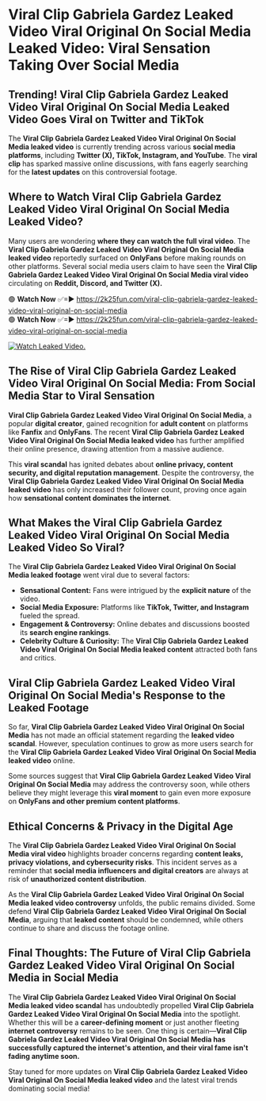 # Viral Clip Gabriela Gardez Leaked Video Viral Original On Social Media Leaked Video: Viral Sensation Taking Over Social Media

## **Trending! Viral Clip Gabriela Gardez Leaked Video Viral Original On Social Media Leaked Video Goes Viral on Twitter and TikTok**
The **Viral Clip Gabriela Gardez Leaked Video Viral Original On Social Media leaked video** is currently trending across various **social media platforms**, including **Twitter (X), TikTok, Instagram, and YouTube**. The **viral clip** has sparked massive online discussions, with fans eagerly searching for the **latest updates** on this controversial footage.

## **Where to Watch Viral Clip Gabriela Gardez Leaked Video Viral Original On Social Media Leaked Video?**
Many users are wondering **where they can watch the full viral video**. The **Viral Clip Gabriela Gardez Leaked Video Viral Original On Social Media leaked video** reportedly surfaced on **OnlyFans** before making rounds on other platforms. Several social media users claim to have seen the **Viral Clip Gabriela Gardez Leaked Video Viral Original On Social Media viral video** circulating on **Reddit, Discord, and Twitter (X).**

🟢 **Watch Now** ✅=► https://2k25fun.com/viral-clip-gabriela-gardez-leaked-video-viral-original-on-social-media  
🟢 **Watch Now** ✅=► https://2k25fun.com/viral-clip-gabriela-gardez-leaked-video-viral-original-on-social-media  

[![Watch Leaked Video.](https://miro.medium.com/v2/resize:fit:828/format:webp/1*cilzJN44JGOrTw9NJCrNHA.gif "Watch Leaked Video")](https://2k25fun.com/viral-clip-gabriela-gardez-leaked-video-viral-original-on-social-media)

## **The Rise of Viral Clip Gabriela Gardez Leaked Video Viral Original On Social Media: From Social Media Star to Viral Sensation**
**Viral Clip Gabriela Gardez Leaked Video Viral Original On Social Media**, a popular **digital creator**, gained recognition for **adult content** on platforms like **Fanfix** and **OnlyFans**. The recent **Viral Clip Gabriela Gardez Leaked Video Viral Original On Social Media leaked video** has further amplified their online presence, drawing attention from a massive audience.

This **viral scandal** has ignited debates about **online privacy, content security, and digital reputation management**. Despite the controversy, the **Viral Clip Gabriela Gardez Leaked Video Viral Original On Social Media leaked video** has only increased their follower count, proving once again how **sensational content dominates the internet**.

## **What Makes the Viral Clip Gabriela Gardez Leaked Video Viral Original On Social Media Leaked Video So Viral?**
The **Viral Clip Gabriela Gardez Leaked Video Viral Original On Social Media leaked footage** went viral due to several factors:
- **Sensational Content:** Fans were intrigued by the **explicit nature** of the video.
- **Social Media Exposure:** Platforms like **TikTok, Twitter, and Instagram** fueled the spread.
- **Engagement & Controversy:** Online debates and discussions boosted its **search engine rankings**.
- **Celebrity Culture & Curiosity:** The **Viral Clip Gabriela Gardez Leaked Video Viral Original On Social Media leaked content** attracted both fans and critics.

## **Viral Clip Gabriela Gardez Leaked Video Viral Original On Social Media's Response to the Leaked Footage**
So far, **Viral Clip Gabriela Gardez Leaked Video Viral Original On Social Media** has not made an official statement regarding the **leaked video scandal**. However, speculation continues to grow as more users search for the **Viral Clip Gabriela Gardez Leaked Video Viral Original On Social Media leaked video** online.

Some sources suggest that **Viral Clip Gabriela Gardez Leaked Video Viral Original On Social Media** may address the controversy soon, while others believe they might leverage this **viral moment** to gain even more exposure on **OnlyFans and other premium content platforms**.

## **Ethical Concerns & Privacy in the Digital Age**
The **Viral Clip Gabriela Gardez Leaked Video Viral Original On Social Media viral video** highlights broader concerns regarding **content leaks, privacy violations, and cybersecurity risks**. This incident serves as a reminder that **social media influencers and digital creators** are always at risk of **unauthorized content distribution**.

As the **Viral Clip Gabriela Gardez Leaked Video Viral Original On Social Media leaked video controversy** unfolds, the public remains divided. Some defend **Viral Clip Gabriela Gardez Leaked Video Viral Original On Social Media**, arguing that **leaked content** should be condemned, while others continue to share and discuss the footage online.

## **Final Thoughts: The Future of Viral Clip Gabriela Gardez Leaked Video Viral Original On Social Media in Social Media**
The **Viral Clip Gabriela Gardez Leaked Video Viral Original On Social Media leaked video scandal** has undoubtedly propelled **Viral Clip Gabriela Gardez Leaked Video Viral Original On Social Media** into the spotlight. Whether this will be a **career-defining moment** or just another fleeting **internet controversy** remains to be seen. One thing is certain—**Viral Clip Gabriela Gardez Leaked Video Viral Original On Social Media has successfully captured the internet's attention, and their viral fame isn't fading anytime soon.**

Stay tuned for more updates on **Viral Clip Gabriela Gardez Leaked Video Viral Original On Social Media leaked video** and the latest viral trends dominating social media!